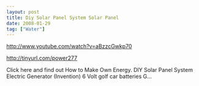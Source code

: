 ```yaml
---
layout: post
title: Diy Solar Panel System Solar Panel
date: 2008-01-29
tag: ["Water"]
---
```


http://www.youtube.com/watch?v=aBzzcGwkp70  

http://tinyurl.com/power277

 Click here and find out How to Make Own Energy. DIY Solar Panel System Electric Generator (Invention) 6 Volt golf car batteries G...